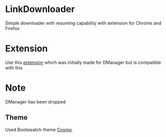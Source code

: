 # LinkDownloader
Simple downloader with resuming capability with extension for Chrome and Firefox

# Extension
Use this [extension](https://github.com/BilawalAhmed0900/LinkDownloader_Extension) which was initially made for DManager but is compatible with this

# Note
DManager has been dropped

## Theme
Used Bootswatch theme [Cosmo](https://bootswatch.com/cosmo/).
